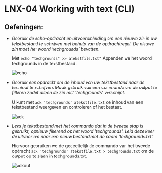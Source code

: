 # LNX-04 Working with text (CLI)

## Oefeningen:
- *Gebruik de echo-opdracht en uitvoeromleiding om een nieuwe zin in uw tekstbestand te schrijven met behulp van de opdrachtregel. De nieuwe zin moet het woord ‘techgrounds’ bevatten.*
    
    Met `echo "techgrounds" >> atekstfile.txt"` Appenden we het woord techgrounds in de tekstbestand.
    
    ![echo](https://github.com/Rithmatist/cloud-6-repo-Rithmatist/blob/main/00_includes/echo.JPG?raw=true)    

- *Gebruik een opdracht om de inhoud van uw tekstbestand naar de terminal te schrijven. Maak gebruik van een commando om de output te filteren zodat alleen de zin met ‘techgrounds’ verschijnt.*

    U kunt met `ack 'techgrounds' atekstfile.txt` de inhoud van een tekstbestand weergeven en controleren of het bestaat.
    
    ![ack](https://github.com/Rithmatist/cloud-6-repo-Rithmatist/blob/main/00_includes/ack.JPG?raw=true)

- *Lees je tekstbestand met het commando dat in de tweede stap is gebruikt, opnieuw filterend op het woord 'techgrounds'. Leid deze keer de uitvoer om naar een nieuw bestand met de naam 'techgrounds.txt'.*

    Hiervoor gebruiken we de gedeeltelijk de commando van het tweede opdracht `ack 'techgrounds' atekstfile.txt > techgrounds.txt` om de output op te slaan in techgrounds.txt.
    
    ![ackout](https://github.com/Rithmatist/cloud-6-repo-Rithmatist/blob/main/00_includes/ackout.JPG?raw=true)
